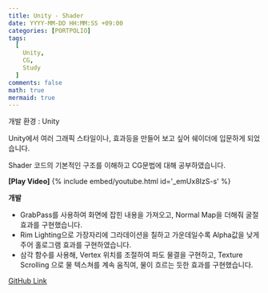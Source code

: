 ```yaml
---
title: Unity - Shader
date: YYYY-MM-DD HH:MM:SS +09:00
categories: [PORTPOLIO]
tags:
  [
    Unity,
    CG,
    Study
  ]
comments: false
math: true
mermaid: true
---
```



개발 환경 : Unity

Unity에서 여러 그래픽 스타일이나, 효과등을 만들어 보고 싶어
쉐이더에 입문하게 되었습니다. 

Shader 코드의 기본적인 구조를 이해하고
CG문법에 대해 공부하였습니다.

**[Play Video]**
{% include embed/youtube.html id='_emUx8IzS-s' %}
<!-- /![Image Alt 텍스트]({{site.url}}/assets/img/CartoonShader.png ) -->

<!-- <p style="font-size:25px">개발</p> -->
**개발**

<ul>
    <li>GrabPass를 사용하여 화면에 잡힌 내용을 가져오고, Normal Map을 더해줘 굴절 효과를 구현했습니다.</li>
    <li>Rim Lighting으로 가장자리에 그라데이션을 칠하고 가운데일수록 Alpha값을 낮게 주어 홀로그램 효과를 구현하였습니다.</li>
    <li>삼각 함수를 사용해, Vertex 위치를 조절하여 파도 물결을 구현하고, Texture Scrolling 으로 물 텍스쳐를 계속 움직여, 물이 흐르는 듯한 효과를 구현했습니다. </li>
</ul>








[GitHub Link](https://github.com/miro0325/) 




